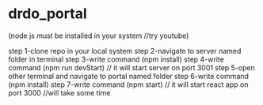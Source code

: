 # drdo_portal

(node js must be installed in your system  //try youtube)

step 1-clone repo in your local system
step 2-navigate to server named folder in terminal
step 3-write command (npm install)
step 4-write command (npm run devStart)                     // it will start server on port 3001
step 5-open other terminal and navigate to portal named folder
step 6-write command (npm install)
step 7-write command (npm start)                              // it will start react app on port 3000  //will take some time
